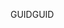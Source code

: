 <span data-ttu-id="14694-101">GUID</span><span class="sxs-lookup"><span data-stu-id="14694-101">GUID</span></span> 